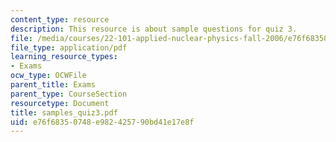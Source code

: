 ```yaml
---
content_type: resource
description: This resource is about sample questions for quiz 3.
file: /media/courses/22-101-applied-nuclear-physics-fall-2006/e76f68350748e982425790bd41e17e8f_samples_quiz3.pdf
file_type: application/pdf
learning_resource_types:
- Exams
ocw_type: OCWFile
parent_title: Exams
parent_type: CourseSection
resourcetype: Document
title: samples_quiz3.pdf
uid: e76f6835-0748-e982-4257-90bd41e17e8f
---
```


